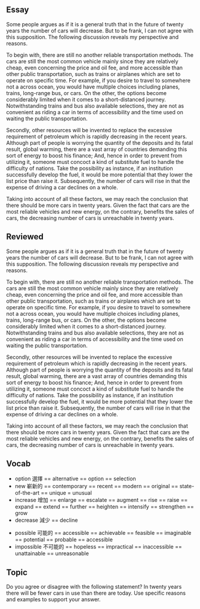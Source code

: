 ## Essay
Some people argues as if it is a general truth that in the future of twenty years the number of cars will decrease. But to be frank, I can not agree with this supposition. The following discussion reveals my perspective and reasons.

To begin with, there are still no another reliable transportation methods. The cars are still the most common vehicle mainly since they are relatively cheap, even concerning the price and oil fee, and more accessible than other public transportation, such as trains or airplanes which are set to operate on specific time. For example, if you desire to travel to somewhere not a across ocean, you would have multiple choices including planes, trains, long-range bus, or cars. On the other, the options become considerably limited when it comes to a short-distanced journey. Notwithstanding trains and bus also available selections, they are not as convenient as riding a car in terms of accessibility and the time used on waiting the public transportation. 

Secondly, other resources will be invented to replace the excessive requirement of petroleum which is rapidly decreasing in the recent years. Although part of people is worrying the quantity of the deposits and its fatal result, global warming, there are a vast array of countries demanding this sort of energy to boost his finance; And, hence in order to prevent from utilizing it, someone must concoct a kind of substitute fuel to handle the difficulty of nations. Take the possibility as instance, if an institution successfully develop the fuel, it would be more potential that they lower the list price than raise it. Subsequently, the number of cars will rise in that the expense of driving a car declines on a whole. 

Taking into account of all these factors, we may reach the conclusion that there should be more cars in twenty years. Given the fact that cars are the most reliable vehicles and new energy, on the contrary, benefits the sales of cars, the decreasing number of cars is unreachable in twenty years.

## Reviewed
Some people argues as if it is a general truth that in the future of twenty years the number of cars will decrease. But to be frank, I can not agree with this supposition. The following discussion reveals my perspective and reasons.

To begin with, there are still no another reliable transportation methods. The cars are still the most common vehicle mainly since they are relatively cheap, even concerning the price and oil fee, and more accessible than other public transportation, such as trains or airplanes which are set to operate on specific time. For example, if you desire to travel to somewhere not a across ocean, you would have multiple choices including planes, trains, long-range bus, or cars. On the other, the options become considerably limited when it comes to a short-distanced journey. Notwithstanding trains and bus also available selections, they are not as convenient as riding a car in terms of accessibility and the time used on waiting the public transportation. 

Secondly, other resources will be invented to replace the excessive requirement of petroleum which is rapidly decreasing in the recent years. Although part of people is worrying the quantity of the deposits and its fatal result, global warming, there are a vast array of countries demanding this sort of energy to boost his finance; And, hence in order to prevent from utilizing it, someone must concoct a kind of substitute fuel to handle the difficulty of nations. Take the possibility as instance, if an institution successfully develop the fuel, it would be more potential that they lower the list price than raise it. Subsequently, the number of cars will rise in that the expense of driving a car declines on a whole. 

Taking into account of all these factors, we may reach the conclusion that there should be more cars in twenty years. Given the fact that cars are the most reliable vehicles and new energy, on the contrary, benefits the sales of cars, the decreasing number of cars is unreachable in twenty years.

## Vocab
+ option 選擇 == alternative == option == selection
+ new 嶄新的 == contemporary == recent == modern == original == state-of-the-art == unique = unusual
+ increase 增加 == enlarge == escalate == augment == rise == raise == expand == extend == further == heighten == intensify == strengthen == grow 
+ decrease 減少 == decline
- possible 可能的  == accessible == achievable == feasible == imaginable == potential == probable == accessible
- impossible 不可能的 == hopeless == impractical == inaccessible == unattainable == unreasonable

## Topic
Do you agree or disagree with the following statement?
In twenty years there will be fewer cars in use than there are today.
Use specific reasons and examples to support your answer.